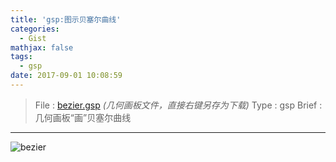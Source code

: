 ```yaml
---
title: 'gsp:图示贝塞尔曲线'
categories:
  - Gist
mathjax: false
tags:
  - gsp
date: 2017-09-01 10:08:59
---
```


> File : [bezier.gsp](bezier.gsp) *(几何画板文件，直接右键另存为下载)*
> Type : gsp
> Brief : 几何画板“画”贝塞尔曲线 

<!-- more -->

---

![bezier](bezier.png)
